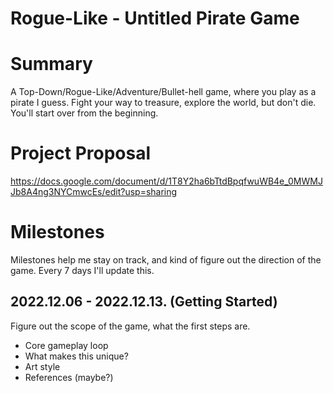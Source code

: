 # Rogue-Like - Untitled Pirate Game

# Summary
A Top-Down/Rogue-Like/Adventure/Bullet-hell game, where you play as a pirate I guess. 
Fight your way to treasure, explore the world, but don't die. 
You'll start over from the beginning.

# Project Proposal
https://docs.google.com/document/d/1T8Y2ha6bTtdBpqfwuWB4e_0MWMJJb8A4ng3NYCmwcEs/edit?usp=sharing

# Milestones
Milestones help me stay on track, and kind of figure out the direction of the game. Every 7 days I'll update this.


## 2022.12.06 - 2022.12.13. (Getting Started)
Figure out the scope of the game, what the first steps are.
- Core gameplay loop
- What makes this unique?
- Art style
- References (maybe?)
